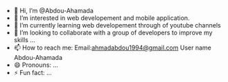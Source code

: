 - 👋 Hi, I’m @Abdou-Ahamada
- 👀 I’m interested in web developement and mobile application.
- 🌱 I’m currently learning web developement through of youtube channels 
- 💞️ I’m looking to collaborate with a group of developers to improve my skills  ...
- 📫 How to reach me: Email:ahmadabdou1994@gmail.com  User name Abdou-Ahamada
- 😄 Pronouns: ...
- ⚡ Fun fact: ...

<!---
Abdou-Ahamada/Abdou-Ahamada is a ✨ special ✨ repository because its `README.md` (this file) appears on your GitHub profile.
You can click the Preview link to take a look at your changes.
--->
